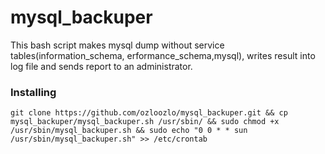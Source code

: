 # mysql_backuper
This bash script makes mysql dump without service tables(information_schema, erformance_schema,mysql), writes result into log file and sends report to an administrator.

### Installing
```
git clone https://github.com/ozloozlo/mysql_backuper.git && cp mysql_backuper/mysql_backuper.sh /usr/sbin/ && sudo chmod +x /usr/sbin/mysql_backuper.sh && sudo echo "0 0 * * sun /usr/sbin/mysql_backuper.sh" >> /etc/crontab
```

